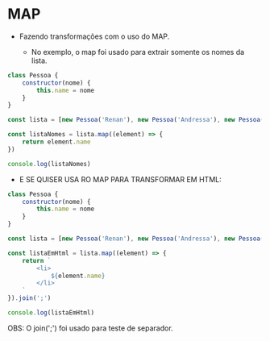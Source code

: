 # MAP

- Fazendo transformações com o uso do MAP.

    - No exemplo, o map foi usado para extrair somente os nomes da lista.

~~~JavaScript
class Pessoa {
    constructor(nome) {
        this.name = nome
    }
}

const lista = [new Pessoa('Renan'), new Pessoa('Andressa'), new Pessoa('Vitor')]

const listaNomes = lista.map((element) => {
    return element.name
})

console.log(listaNomes)

~~~

- E SE QUISER USA RO MAP PARA TRANSFORMAR EM HTML:

~~~JavaScript
class Pessoa {
    constructor(nome) {
        this.name = nome
    }
}

const lista = [new Pessoa('Renan'), new Pessoa('Andressa'), new Pessoa('Vitor')]

const listaEmHtml = lista.map((element) => {
    return `
        <li>
            ${element.name}
        </li>
    `
}).join(';')

console.log(listaEmHtml)

~~~

OBS: O join(';') foi usado para teste de separador.